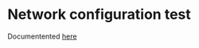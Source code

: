# Network configuration test

Documentented [here](/docs/test_cases/performance/1_network_config_test/1_network_config_test.md)